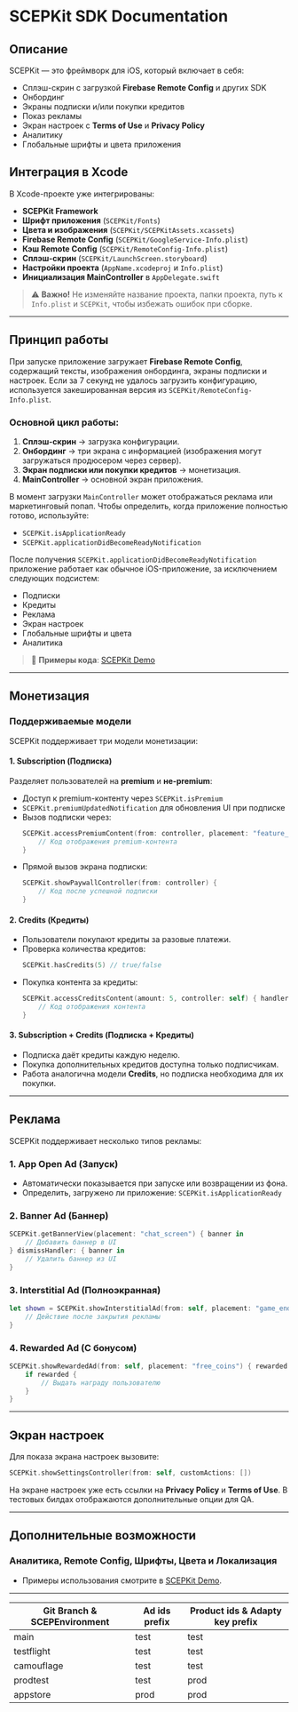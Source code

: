 # SCEPKit SDK Documentation

## Описание
SCEPKit — это фреймворк для iOS, который включает в себя:
- Сплэш-скрин с загрузкой **Firebase Remote Config** и других SDK
- Онбординг
- Экраны подписки и/или покупки кредитов
- Показ рекламы
- Экран настроек с **Terms of Use** и **Privacy Policy**
- Аналитику
- Глобальные шрифты и цвета приложения

## Интеграция в Xcode
В Xcode-проекте уже интегрированы:
- **SCEPKit Framework**
- **Шрифт приложения** (`SCEPKit/Fonts`)
- **Цвета и изображения** (`SCEPKit/SCEPKitAssets.xcassets`)
- **Firebase Remote Config** (`SCEPKit/GoogleService-Info.plist`)
- **Кэш Remote Config** (`SCEPKit/RemoteConfig-Info.plist`)
- **Сплэш-скрин** (`SCEPKit/LaunchScreen.storyboard`)
- **Настройки проекта** (`AppName.xcodeproj` и `Info.plist`)
- **Инициализация MainController** в `AppDelegate.swift`

> ⚠️ **Важно!** Не изменяйте название проекта, папки проекта, путь к `Info.plist` и `SCEPKit`, чтобы избежать ошибок при сборке.

---

## Принцип работы
При запуске приложение загружает **Firebase Remote Config**, содержащий тексты, изображения онбординга, экраны подписки и настроек. Если за 7 секунд не удалось загрузить конфигурацию, используется закешированная версия из `SCEPKit/RemoteConfig-Info.plist`.

### Основной цикл работы:
1. **Сплэш-скрин** → загрузка конфигурации.
2. **Онбординг** → три экрана с информацией (изображения могут загружаться продюсером через сервер).
3. **Экран подписки или покупки кредитов** → монетизация.
4. **MainController** → основной экран приложения.

В момент загрузки `MainController` может отображаться реклама или маркетинговый попап. Чтобы определить, когда приложение полностью готово, используйте:
- `SCEPKit.isApplicationReady`
- `SCEPKit.applicationDidBecomeReadyNotification`

После получения `SCEPKit.applicationDidBecomeReadyNotification` приложение работает как обычное iOS-приложение, за исключением следующих подсистем:
- Подписки
- Кредиты
- Реклама
- Экран настроек
- Глобальные шрифты и цвета
- Аналитика

> 🔗 **Примеры кода**: [SCEPKit Demo](https://github.com/gogosapiens/scepkit-demo)

---

## Монетизация
### Поддерживаемые модели
SCEPKit поддерживает три модели монетизации:
#### 1. **Subscription** (Подписка)
Разделяет пользователей на **premium** и **не-premium**:
- Доступ к premium-контенту через `SCEPKit.isPremium`
- `SCEPKit.premiumUpdatedNotification` для обновления UI при подписке
- Вызов подписки через:
  ```swift
  SCEPKit.accessPremiumContent(from: controller, placement: "feature_name") {
      // Код отображения premium-контента
  }
  ```
- Прямой вызов экрана подписки:
  ```swift
  SCEPKit.showPaywallController(from: controller) {
      // Код после успешной подписки
  }
  ```

#### 2. **Credits** (Кредиты)
- Пользователи покупают кредиты за разовые платежи.
- Проверка количества кредитов:
  ```swift
  SCEPKit.hasCredits(5) // true/false
  ```
- Покупка контента за кредиты:
  ```swift
  SCEPKit.accessCreditsContent(amount: 5, controller: self) { handler in
      // Код отображения контента
  }
  ```

#### 3. **Subscription + Credits** (Подписка + Кредиты)
- Подписка даёт кредиты каждую неделю.
- Покупка дополнительных кредитов доступна только подписчикам.
- Работа аналогична модели **Credits**, но подписка необходима для их покупки.

---

## Реклама
SCEPKit поддерживает несколько типов рекламы:
### 1. **App Open Ad** (Запуск)
- Автоматически показывается при запуске или возвращении из фона.
- Определить, загружено ли приложение: `SCEPKit.isApplicationReady`

### 2. **Banner Ad** (Баннер)
```swift
SCEPKit.getBannerView(placement: "chat_screen") { banner in
    // Добавить баннер в UI
} dismissHandler: { banner in
    // Удалить баннер из UI
}
```

### 3. **Interstitial Ad** (Полноэкранная)
```swift
let shown = SCEPKit.showInterstitialAd(from: self, placement: "game_end") {
    // Действие после закрытия рекламы
}
```

### 4. **Rewarded Ad** (С бонусом)
```swift
SCEPKit.showRewardedAd(from: self, placement: "free_coins") { rewarded in
    if rewarded {
        // Выдать награду пользователю
    }
}
```

---

## Экран настроек
Для показа экрана настроек вызовите:
```swift
SCEPKit.showSettingsController(from: self, customActions: [])
```

На экране настроек уже есть ссылки на **Privacy Policy** и **Terms of Use**.
В тестовых билдах отображаются дополнительные опции для QA.

---

## Дополнительные возможности
### Аналитика, Remote Config, Шрифты, Цвета и Локализация
- Примеры использования смотрите в [SCEPKit Demo](https://github.com/gogosapiens/scepkit-demo).

---

| Git Branch & SCEPEnvironment | Ad ids prefix | Product ids & Adapty key prefix |
| ---- | ----- | ---------------- |
| main | test | test |
| testflight | test | test |
| camouflage | test | test |
| prodtest | test | prod |
| appstore | prod | prod |
